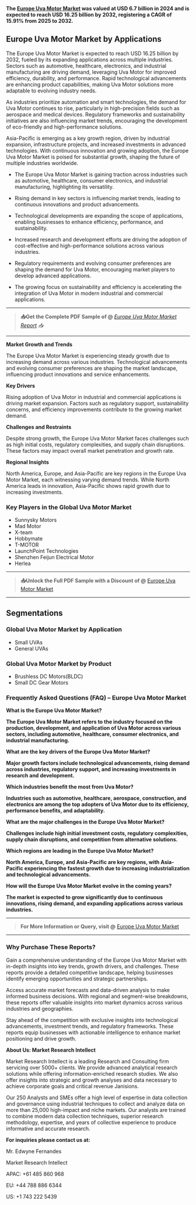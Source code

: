 <p><strong>The <a href="https://www.marketresearchintellect.com/download-sample/?rid=303063&amp;utm_source=Pulse-April-Europe&amp;utm_medium=852">Europe Uva Motor Market</a> was valued at USD 6.7 billion in 2024 and is expected to reach USD 16.25 billion by 2032, registering a CAGR of 15.91% from 2025 to 2032.</strong></p><h2>Europe Uva Motor Market by Applications&nbsp;</h2><p><p>The Europe Uva Motor Market is expected to reach USD 16.25 billion by 2032, fueled by its expanding applications across multiple industries. Sectors such as automotive, healthcare, electronics, and industrial manufacturing are driving demand, leveraging Uva Motor for improved efficiency, durability, and performance. Rapid technological advancements are enhancing product capabilities, making Uva Motor solutions more adaptable to evolving industry needs.</p><p>As industries prioritize automation and smart technologies, the demand for Uva Motor continues to rise, particularly in high-precision fields such as aerospace and medical devices. Regulatory frameworks and sustainability initiatives are also influencing market trends, encouraging the development of eco-friendly and high-performance solutions.</p><p>Asia-Pacific is emerging as a key growth region, driven by industrial expansion, infrastructure projects, and increased investments in advanced technologies. With continuous innovation and growing adoption, the Europe Uva Motor Market is poised for substantial growth, shaping the future of multiple industries worldwide.</p></p><ul><li><p>The Europe Uva Motor Market is gaining traction across industries such as automotive, healthcare, consumer electronics, and industrial manufacturing, highlighting its versatility.</p></li><li><p>Rising demand in key sectors is influencing market trends, leading to continuous innovations and product advancements.</p></li><li><p>Technological developments are expanding the scope of applications, enabling businesses to enhance efficiency, performance, and sustainability.</p></li><li><p>Increased research and development efforts are driving the adoption of cost-effective and high-performance solutions across various industries.</p></li><li><p>Regulatory requirements and evolving consumer preferences are shaping the demand for Uva Motor, encouraging market players to develop advanced applications.</p></li><li><p>The growing focus on sustainability and efficiency is accelerating the integration of Uva Motor in modern industrial and commercial applications.</p></li></ul><hr /><blockquote><p><strong><span class="font-[700]">📥Get the Complete PDF Sample of @ </span></strong><em><span class="font-[700]"><a href="https://www.marketresearchintellect.com/download-sample/?rid=303063&amp;utm_source=Pulse-April-Europe&amp;utm_medium=852" target="_blank" data-tracking-control-name="article-ssr-frontend-pulse_little-text-block" data-tracking-will-navigate="" data-test-link="">Europe Uva Motor Market Report</a>&nbsp;📥</span></em></p></blockquote><hr /><p class="" data-start="77" data-end="360"><strong data-start="77" data-end="105">Market Growth and Trends</strong></p><p class="" data-start="77" data-end="360">The Europe Uva Motor Market is experiencing steady growth due to increasing demand across various industries. Technological advancements and evolving consumer preferences are shaping the market landscape, influencing product innovations and service enhancements.</p><p class="" data-start="362" data-end="606"><strong data-start="362" data-end="377">Key Drivers</strong></p><p class="" data-start="362" data-end="606">Rising adoption of Uva Motor in industrial and commercial applications is driving market expansion. Factors such as regulatory support, sustainability concerns, and efficiency improvements contribute to the growing market demand.</p><p class="" data-start="608" data-end="849"><strong data-start="608" data-end="637">Challenges and Restraints</strong></p><p class="" data-start="608" data-end="849">Despite strong growth, the Europe Uva Motor Market faces challenges such as high initial costs, regulatory complexities, and supply chain disruptions. These factors may impact overall market penetration and growth rate.</p><p class="" data-start="851" data-end="1095"><strong data-start="851" data-end="872">Regional Insights</strong></p><p class="" data-start="851" data-end="1095">North America, Europe, and Asia-Pacific are key regions in the Europe Uva Motor Market, each witnessing varying demand trends. While North America leads in innovation, Asia-Pacific shows rapid growth due to increasing investments.</p><p><h3>Key Players in the Global Uva Motor Market </h3><ul><li>Sunnysky Motors</li><li>Mad Motor</li><li>X-team</li><li>Hobbymate</li><li>T-MOTOR</li><li>LaunchPoint Technologies</li><li>Shenzhen Feijun Electrical Motor</li><li>Herlea</li></ul></p><hr /><blockquote><p><strong>📥Unlock the Full PDF Sample with a Discount of @</strong> <a href="https://www.marketresearchintellect.com/ask-for-discount/?rid=303063&amp;utm_source=Pulse-April-Europe&amp;utm_medium=852">Europe Uva Motor Market</a></p></blockquote><hr /><p><h2>Segmentations</h2><h3>Global Uva Motor Market by Application</h3><ul><li>Small UVAs</li><li>General UVAs</li></ul><h3>Global Uva Motor Market by Product</h3><ul><li>Brushless DC Motors(BLDC)</li><li>Small DC Gear Motors</li></ul></p><h3><strong>Frequently Asked Questions (FAQ) &ndash; Europe Uva Motor Market</strong></h3><p><strong>What is the Europe Uva Motor Market?</strong></p><p><strong>The Europe Uva Motor Market refers to the industry focused on the production, development, and application of Uva Motor across various sectors, including automotive, healthcare, consumer electronics, and industrial manufacturing.</strong></p><p><strong>What are the key drivers of the Europe Uva Motor Market?</strong></p><p><strong>Major growth factors include technological advancements, rising demand across industries, regulatory support, and increasing investments in research and development.</strong></p><p><strong>Which industries benefit the most from Uva Motor?</strong></p><p><strong>Industries such as automotive, healthcare, aerospace, construction, and electronics are among the top adopters of Uva Motor due to its efficiency, performance benefits, and adaptability.</strong></p><p><strong>What are the major challenges in the Europe Uva Motor Market?</strong></p><p><strong>Challenges include high initial investment costs, regulatory complexities, supply chain disruptions, and competition from alternative solutions.</strong></p><p><strong>Which regions are leading in the Europe Uva Motor Market?</strong></p><p><strong>North America, Europe, and Asia-Pacific are key regions, with Asia-Pacific experiencing the fastest growth due to increasing industrialization and technological advancements.</strong></p><p><strong>How will the Europe Uva Motor Market evolve in the coming years?</strong></p><p><strong>The market is expected to grow significantly due to continuous innovations, rising demand, and expanding applications across various industries.</strong></p><hr /><blockquote><p><span class="font-[700]"><strong>For More Information or Query, visit&nbsp;@</strong>&nbsp;</span><span class="font-[700]"><a href="https://www.marketresearchintellect.com/product/global-uva-motor-market-size-and-forecast/?utm_source=Linkedin&utm_medium=852" target="_blank" data-tracking-control-name="article-ssr-frontend-pulse_little-text-block" data-tracking-will-navigate="" data-test-link="">Europe Uva Motor Market</a></span></p></blockquote><hr /><h3><strong data-start="0" data-end="31">Why Purchase These Reports?</strong></h3><p class="" data-start="35" data-end="297">Gain a comprehensive understanding of the Europe Uva Motor Market with in-depth insights into key trends, growth drivers, and challenges. These reports provide a detailed competitive landscape, helping businesses identify emerging opportunities and strategic partnerships.</p><p class="" data-start="299" data-end="540">Access accurate market forecasts and data-driven analysis to make informed business decisions. With regional and segment-wise breakdowns, these reports offer valuable insights into market dynamics across various industries and geographies.</p><p class="" data-start="542" data-end="784">Stay ahead of the competition with exclusive insights into technological advancements, investment trends, and regulatory frameworks. These reports equip businesses with actionable intelligence to enhance market positioning and drive growth.</p><p><strong><span class="font-[700]">About Us: Market Research Intellect</span></strong></p><p><span class="">Market Research Intellect is a leading Research and Consulting firm servicing over 5000+ clients. We provide advanced analytical research solutions while offering information-enriched research studies.&nbsp;</span>We also offer insights into strategic and growth analyses and data necessary to achieve corporate goals and critical revenue Janisions.</p><p><span class="">Our 250 Analysts and SMEs offer a high level of expertise in data collection and governance using industrial techniques to collect and analyze data on more than 25,000 high-impact and niche markets. Our analysts are trained to combine modern data collection techniques, superior research methodology, expertise, and years of collective experience to produce informative and accurate research.</span></p><p><strong>For inquiries please contact us at:</strong></p><p>Mr. Edwyne Fernandes</p><p>Market Research Intellect</p><p>APAC: +61 485 860 968</p><p>EU: +44 788 886 6344</p><p>US: +1 743 222 5439</p>